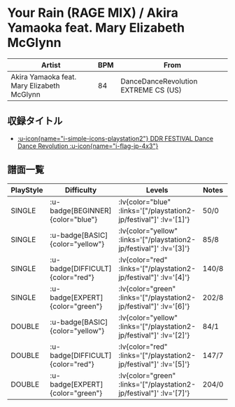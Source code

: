 # Your Rain (RAGE MIX) / Akira Yamaoka feat. Mary Elizabeth McGlynn

|Artist|BPM|From|
|------|---|----|
|Akira Yamaoka feat. Mary Elizabeth McGlynn|84|DanceDanceRevolution EXTREME CS (US)|

## 収録タイトル

- [ :u-icon{name="i-simple-icons-playstation2"} DDR FESTIVAL Dance Dance Revolution :u-icon{name="i-flag-jp-4x3"} ](/playstation2-jp/festival)

## 譜面一覧

|PlayStyle|Difficulty|Levels|Notes|Movie|
|---------|----------|------|-----|-----|
|SINGLE| :u-badge[BEGINNER]{color="blue"} | :lv{color="blue" :links='["/playstation2-jp/festival"]' :lv='[1]'} |50/0||
|SINGLE| :u-badge[BASIC]{color="yellow"} | :lv{color="yellow" :links='["/playstation2-jp/festival"]' :lv='[3]'} |85/8||
|SINGLE| :u-badge[DIFFICULT]{color="red"} | :lv{color="red" :links='["/playstation2-jp/festival"]' :lv='[4]'} |140/8||
|SINGLE| :u-badge[EXPERT]{color="green"} | :lv{color="green" :links='["/playstation2-jp/festival"]' :lv='[6]'} |202/8||
|DOUBLE| :u-badge[BASIC]{color="yellow"} | :lv{color="yellow" :links='["/playstation2-jp/festival"]' :lv='[2]'} |84/1||
|DOUBLE| :u-badge[DIFFICULT]{color="red"} | :lv{color="red" :links='["/playstation2-jp/festival"]' :lv='[5]'} |147/7||
|DOUBLE| :u-badge[EXPERT]{color="green"} | :lv{color="green" :links='["/playstation2-jp/festival"]' :lv='[7]'} |204/0||
